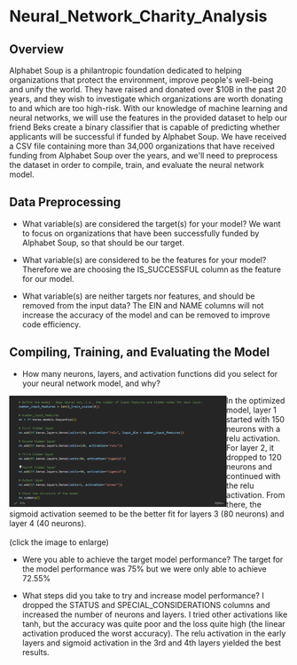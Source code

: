 # Neural_Network_Charity_Analysis

## Overview

Alphabet Soup is a philantropic foundation dedicated to helping organizations that protect the environment, improve people's well-being and unify the world. They have raised and donated over $10B in the past 20 years, and they wish to investigate which organizations are worth donating to and which are too high-risk. With our knowledge of machine learning and neural networks, we will use the features in the provided dataset to help our friend Beks create a binary classifier that is capable of predicting whether applicants will be successful if funded by Alphabet Soup. We have received a CSV file containing more than 34,000 organizations that have received funding from Alphabet Soup over the years, and we'll need to preprocess the dataset in order to compile, train, and evaluate the neural network model.

## Data Preprocessing

- What variable(s) are considered the target(s) for your model?
We want to focus on organizations that have been successfully funded by Alphabet Soup, so that should be our target.

- What variable(s) are considered to be the features for your model?
Therefore we are choosing the IS_SUCCESSFUL column as the feature for our model.

- What variable(s) are neither targets nor features, and should be removed from the input data?
The EIN and NAME columns will not increase the accuracy of the model and can be removed to improve code efficiency.

## Compiling, Training, and Evaluating the Model

- How many neurons, layers, and activation functions did you select for your neural network model, and why?
<img align='left' src='Resources/Optimized_Model.png' height='200'>
In the optimized model, layer 1 started with 150 neurons with a relu activation. For layer 2, it dropped to 120 neurons and continued with the relu activation. From there, the sigmoid activation seemed to be the better fit for layers 3 (80 neurons) and layer 4 (40 neurons).
<br><br>
(click the image to enlarge)
<br clear="left"/>

- Were you able to achieve the target model performance?
The target for the model performance was 75% but we were only able to achieve 72.55%

- What steps did you take to try and increase model performance?
I dropped the STATUS and SPECIAL_CONSIDERATIONS columns and increased the number of neurons and layers. I tried other activations like tanh, but the accuracy was quite poor and the loss quite high (the linear activation produced the worst accuracy). The relu activation in the early layers and sigmoid activation in the 3rd and 4th layers yielded the best results.


